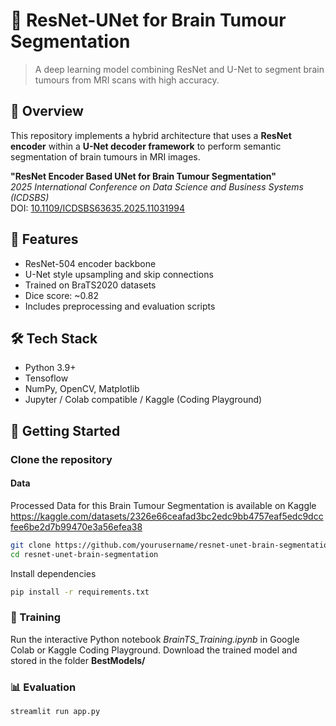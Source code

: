 # 🧠 ResNet-UNet for Brain Tumour Segmentation

> A deep learning model combining ResNet and U-Net to segment brain tumours from MRI scans with high accuracy.

## 📄 Overview

This repository implements a hybrid architecture that uses a **ResNet encoder** within a **U-Net decoder framework** to perform semantic segmentation of brain tumours in MRI images.

**"ResNet Encoder Based UNet for Brain Tumour Segmentation"**  
*2025 International Conference on Data Science and Business Systems (ICDSBS)*  
DOI: [10.1109/ICDSBS63635.2025.11031994](https://doi.org/10.1109/ICDSBS63635.2025.11031994)

## 🎯 Features

- ResNet-504 encoder backbone
- U-Net style upsampling and skip connections
- Trained on BraTS2020 datasets
- Dice score: ~0.82
- Includes preprocessing and evaluation scripts

## 🛠️ Tech Stack

- Python 3.9+
- Tensoflow
- NumPy, OpenCV, Matplotlib
- Jupyter / Colab compatible / Kaggle (Coding Playground)

## 🚀 Getting Started

### Clone the repository

#### Data
Processed Data for this Brain Tumour Segmentation is available on Kaggle
 https://kaggle.com/datasets/2326e66ceafad3bc2edc9bb4757eaf5edc9dccfee6be2d7b99470e3a56efea38

```bash
git clone https://github.com/yourusername/resnet-unet-brain-segmentation.git
cd resnet-unet-brain-segmentation
```

Install dependencies
```bash
pip install -r requirements.txt
```

### 🧠 Training
Run the interactive Python notebook *BrainTS_Training.ipynb* in Google Colab or Kaggle Coding Playground.
Download the trained model and  stored in the folder **BestModels/**

### 📊 Evaluation
```
streamlit run app.py
```



